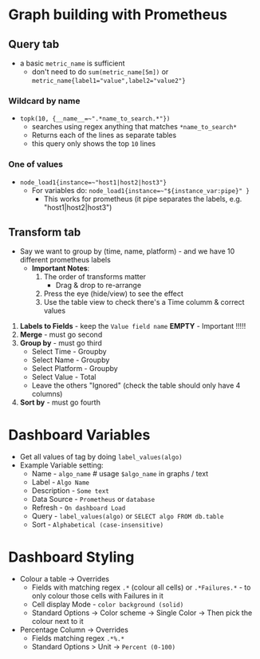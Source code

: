 # Graph building with Prometheus

## Query tab
* a basic `metric_name` is sufficient 
  * don't need to do `sum(metric_name[5m])` or `metric_name{label1="value",label2="value2"}`
### Wildcard by name
* `topk(10, {__name__=~".*name_to_search.*"})` 
  * searches using regex anything that matches `*name_to_search*`
  * Returns each of the lines as separate tables
  * this query only shows the top `10` lines
### One of values
* `node_load1{instance=~"host1|host2|host3"}`
  * For variables do: `node_load1{instance=~"${instance_var:pipe}" }`
    * This works for prometheus (it pipe separates the labels, e.g. "host1|host2|host3")

## Transform tab
* Say we want to group by (time, name, platform) - and we have 10 different prometheus labels
    * **Important Notes**:
        1. The order of transforms matter
            * Drag & drop to re-arrange
        2. Press the eye (hide/view) to see the effect
        3. Use the table view to check there's a Time columm & correct values

1. **Labels to Fields** - keep the `Value field name` __EMPTY__ - Important !!!!!
2. **Merge** - must go second
3. **Group by** - must go third
    * Select Time - Groupby
    * Select Name - Groupby
    * Select Platform - Groupby
    * Select Value - Total
    * Leave the others "Ignored" (check the table should only have 4 columns)
4. **Sort by** - must go fourth

# Dashboard Variables
* Get all values of tag by doing `label_values(algo)`
* Example Variable setting:
  * Name - `algo_name`  # usage `$algo_name` in graphs / text
  * Label - `Algo Name`
  * Description - `Some text`
  * Data Source - `Prometheus` or `database`
  * Refresh - `On dashboard Load`
  * Query - `label_values(algo)` or `SELECT algo FROM db.table`
  * Sort - `Alphabetical (case-insensitive)`

# Dashboard Styling
* Colour a table ->  Overrides 
    * Fields with matching regex `.*` (colour all cells) or `.*Failures.*` - to only colour those cells with Failures in it
    * Cell display Mode - `color background (solid)` 
    * Standard Options -> Color scheme -> Single Color -> Then pick the colour next to it
* Percentage Column -> Overrides
    * Fields matching regex `.*%.*`
    * Standard Options > Unit -> `Percent (0-100)`
